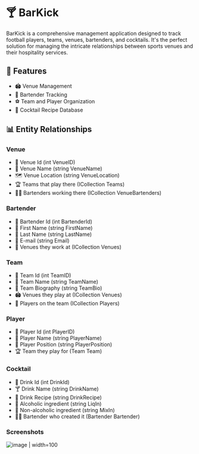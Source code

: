# 🍸 BarKick

BarKick is a comprehensive management application designed to track football players, teams, venues, bartenders, and cocktails. It's the perfect solution for managing the intricate relationships between sports venues and their hospitality services.

## 🌟 Features

- 🏟️ Venue Management
- 🍹 Bartender Tracking
- ⚽ Team and Player Organization
- 🥂 Cocktail Recipe Database

## 📊 Entity Relationships

### Venue
- 🔑 Venue Id (int VenueID)
- 📍 Venue Name (string VenueName)
- 🗺️ Venue Location (string VenueLocation)
- 🏆 Teams that play there (ICollection Teams)
- 👨‍🍳 Bartenders working there (ICollection VenueBartenders)

### Bartender
- 🔑 Bartender Id (int BartenderId)
- 👤 First Name (string FirstName)
- 👤 Last Name (string LastName)
- 📧 E-mail (string Email)
- 🏢 Venues they work at (ICollection Venues)

### Team
- 🔑 Team Id (int TeamID)
- 🏅 Team Name (string TeamName)
- 📜 Team Biography (string TeamBio)
- 🏟️ Venues they play at (ICollection Venues)
- 👥 Players on the team (ICollection Players)

### Player
- 🔑 Player Id (int PlayerID)
- 👤 Player Name (string PlayerName)
- 🎽 Player Position (string PlayerPosition)
- 🏆 Team they play for (Team Team)

### Cocktail
- 🔑 Drink Id (int DrinkId)
- 🍸 Drink Name (string DrinkName)
- 📝 Drink Recipe (string DrinkRecipe)
- 🥃 Alcoholic ingredient (string LiqIn)
- 🧉 Non-alcoholic ingredient (string MixIn)
- 👨‍🍳 Bartender who created it (Bartender Bartender)


### Screenshots
![image](https://github.com/user-attachments/assets/a0d73af7-0d00-4826-86f2-029a7681d312) | width=100

